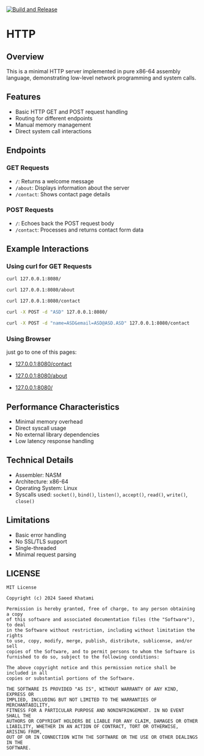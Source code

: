 [![Build and Release](https://github.com/saeedkhatami/http/actions/workflows/build-and-release.yml/badge.svg?branch=main)](https://github.com/saeedkhatami/http/actions/workflows/build-and-release.yml)

# HTTP

## Overview
This is a minimal HTTP server implemented in pure x86-64 assembly language, demonstrating low-level network programming and system calls.

## Features
- Basic HTTP GET and POST request handling
- Routing for different endpoints
- Manual memory management
- Direct system call interactions

## Endpoints

### GET Requests
- `/`: Returns a welcome message
- `/about`: Displays information about the server
- `/contact`: Shows contact page details

### POST Requests
- `/`: Echoes back the POST request body
- `/contact`: Processes and returns contact form data

## Example Interactions

### Using curl for GET Requests
```bash
curl 127.0.0.1:8080/

curl 127.0.0.1:8080/about

curl 127.0.0.1:8080/contact

curl -X POST -d "ASD" 127.0.0.1:8080/

curl -X POST -d "name=ASD&email=ASD@ASD.ASD" 127.0.0.1:8080/contact
```

### Using Browser 

just go to one of this pages:

- [127.0.0.1:8080/contact](http://127.0.0.1:8080/contact)

- [127.0.0.1:8080/about](http://127.0.0.1:8080/about)

- [127.0.0.1:8080/](http://127.0.0.1:8080/)

## Performance Characteristics
- Minimal memory overhead
- Direct syscall usage
- No external library dependencies
- Low latency response handling

## Technical Details
- Assembler: NASM
- Architecture: x86-64
- Operating System: Linux
- Syscalls used: `socket()`, `bind()`, `listen()`, `accept()`, `read()`, `write()`, `close()`

## Limitations
- Basic error handling
- No SSL/TLS support
- Single-threaded
- Minimal request parsing

## LICENSE

```LICENSE
MIT License

Copyright (c) 2024 Saeed Khatami

Permission is hereby granted, free of charge, to any person obtaining a copy
of this software and associated documentation files (the "Software"), to deal
in the Software without restriction, including without limitation the rights
to use, copy, modify, merge, publish, distribute, sublicense, and/or sell
copies of the Software, and to permit persons to whom the Software is
furnished to do so, subject to the following conditions:

The above copyright notice and this permission notice shall be included in all
copies or substantial portions of the Software.

THE SOFTWARE IS PROVIDED "AS IS", WITHOUT WARRANTY OF ANY KIND, EXPRESS OR
IMPLIED, INCLUDING BUT NOT LIMITED TO THE WARRANTIES OF MERCHANTABILITY,
FITNESS FOR A PARTICULAR PURPOSE AND NONINFRINGEMENT. IN NO EVENT SHALL THE
AUTHORS OR COPYRIGHT HOLDERS BE LIABLE FOR ANY CLAIM, DAMAGES OR OTHER
LIABILITY, WHETHER IN AN ACTION OF CONTRACT, TORT OR OTHERWISE, ARISING FROM,
OUT OF OR IN CONNECTION WITH THE SOFTWARE OR THE USE OR OTHER DEALINGS IN THE
SOFTWARE.
```
